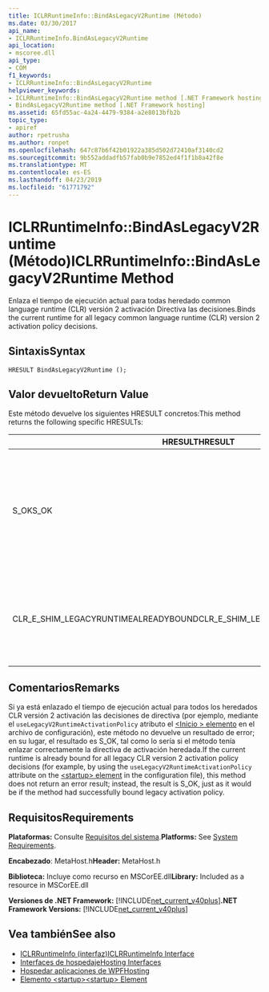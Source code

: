 ```yaml
---
title: ICLRRuntimeInfo::BindAsLegacyV2Runtime (Método)
ms.date: 03/30/2017
api_name:
- ICLRRuntimeInfo.BindAsLegacyV2Runtime
api_location:
- mscoree.dll
api_type:
- COM
f1_keywords:
- ICLRRuntimeInfo::BindAsLegacyV2Runtime
helpviewer_keywords:
- ICLRRuntimeInfo::BindAsLegacyV2Runtime method [.NET Framework hosting]
- BindAsLegacyV2Runtime method [.NET Framework hosting]
ms.assetid: 65fd55ac-4a24-4479-9384-a2e8013bfb2b
topic_type:
- apiref
author: rpetrusha
ms.author: ronpet
ms.openlocfilehash: 647c87b6f42b01922a385d502d72410af3140cd2
ms.sourcegitcommit: 9b552addadfb57fab0b9e7852ed4f1f1b8a42f8e
ms.translationtype: MT
ms.contentlocale: es-ES
ms.lasthandoff: 04/23/2019
ms.locfileid: "61771792"
---
```

# <a name="iclrruntimeinfobindaslegacyv2runtime-method"></a><span data-ttu-id="10854-102">ICLRRuntimeInfo::BindAsLegacyV2Runtime (Método)</span><span class="sxs-lookup"><span data-stu-id="10854-102">ICLRRuntimeInfo::BindAsLegacyV2Runtime Method</span></span>
<span data-ttu-id="10854-103">Enlaza el tiempo de ejecución actual para todas heredado common language runtime (CLR) versión 2 activación Directiva las decisiones.</span><span class="sxs-lookup"><span data-stu-id="10854-103">Binds the current runtime for all legacy common language runtime (CLR) version 2 activation policy decisions.</span></span>  
  
## <a name="syntax"></a><span data-ttu-id="10854-104">Sintaxis</span><span class="sxs-lookup"><span data-stu-id="10854-104">Syntax</span></span>  
  
```  
HRESULT BindAsLegacyV2Runtime ();  
```  
  
## <a name="return-value"></a><span data-ttu-id="10854-105">Valor devuelto</span><span class="sxs-lookup"><span data-stu-id="10854-105">Return Value</span></span>  
 <span data-ttu-id="10854-106">Este método devuelve los siguientes HRESULT concretos:</span><span class="sxs-lookup"><span data-stu-id="10854-106">This method returns the following specific HRESULTs:</span></span>  
  
|<span data-ttu-id="10854-107">HRESULT</span><span class="sxs-lookup"><span data-stu-id="10854-107">HRESULT</span></span>|<span data-ttu-id="10854-108">Descripción</span><span class="sxs-lookup"><span data-stu-id="10854-108">Description</span></span>|  
|-------------|-----------------|  
|<span data-ttu-id="10854-109">S_OK</span><span class="sxs-lookup"><span data-stu-id="10854-109">S_OK</span></span>|<span data-ttu-id="10854-110">Enlace se ha realizado correctamente o ya estaba enlazada este tiempo de ejecución que CLR versión 2 activación directiva runtime heredado.</span><span class="sxs-lookup"><span data-stu-id="10854-110">Either binding succeeded, or this runtime was already bound as the legacy CLR version 2 activation policy runtime.</span></span>|  
|<span data-ttu-id="10854-111">CLR_E_SHIM_LEGACYRUNTIMEALREADYBOUND</span><span class="sxs-lookup"><span data-stu-id="10854-111">CLR_E_SHIM_LEGACYRUNTIMEALREADYBOUND</span></span>|<span data-ttu-id="10854-112">Un runtime diferente ya estaba enlazado a la directiva de 2 activación de versión CLR heredada.</span><span class="sxs-lookup"><span data-stu-id="10854-112">A different runtime was already bound to the legacy CLR version 2 activation policy.</span></span>|  
  
## <a name="remarks"></a><span data-ttu-id="10854-113">Comentarios</span><span class="sxs-lookup"><span data-stu-id="10854-113">Remarks</span></span>  
 <span data-ttu-id="10854-114">Si ya está enlazado el tiempo de ejecución actual para todos los heredados CLR versión 2 activación las decisiones de directiva (por ejemplo, mediante el `useLegacyV2RuntimeActivationPolicy` atributo el [ \<Inicio > elemento](../../../../docs/framework/configure-apps/file-schema/startup/startup-element.md) en el archivo de configuración), este método no devuelve un resultado de error; en su lugar, el resultado es S_OK, tal como lo sería si el método tenía enlazar correctamente la directiva de activación heredada.</span><span class="sxs-lookup"><span data-stu-id="10854-114">If the current runtime is already bound for all legacy CLR version 2 activation policy decisions (for example, by using the `useLegacyV2RuntimeActivationPolicy` attribute on the [\<startup> element](../../../../docs/framework/configure-apps/file-schema/startup/startup-element.md) in the configuration file), this method does not return an error result; instead, the result is S_OK, just as it would be if the method had successfully bound legacy activation policy.</span></span>  
  
## <a name="requirements"></a><span data-ttu-id="10854-115">Requisitos</span><span class="sxs-lookup"><span data-stu-id="10854-115">Requirements</span></span>  
 <span data-ttu-id="10854-116">**Plataformas:** Consulte [Requisitos del sistema](../../../../docs/framework/get-started/system-requirements.md).</span><span class="sxs-lookup"><span data-stu-id="10854-116">**Platforms:** See [System Requirements](../../../../docs/framework/get-started/system-requirements.md).</span></span>  
  
 <span data-ttu-id="10854-117">**Encabezado**: MetaHost.h</span><span class="sxs-lookup"><span data-stu-id="10854-117">**Header:** MetaHost.h</span></span>  
  
 <span data-ttu-id="10854-118">**Biblioteca:** Incluye como recurso en MSCorEE.dll</span><span class="sxs-lookup"><span data-stu-id="10854-118">**Library:** Included as a resource in MSCorEE.dll</span></span>  
  
 <span data-ttu-id="10854-119">**Versiones de .NET Framework:** [!INCLUDE[net_current_v40plus](../../../../includes/net-current-v40plus-md.md)]</span><span class="sxs-lookup"><span data-stu-id="10854-119">**.NET Framework Versions:** [!INCLUDE[net_current_v40plus](../../../../includes/net-current-v40plus-md.md)]</span></span>  
  
## <a name="see-also"></a><span data-ttu-id="10854-120">Vea también</span><span class="sxs-lookup"><span data-stu-id="10854-120">See also</span></span>

- [<span data-ttu-id="10854-121">ICLRRuntimeInfo (interfaz)</span><span class="sxs-lookup"><span data-stu-id="10854-121">ICLRRuntimeInfo Interface</span></span>](../../../../docs/framework/unmanaged-api/hosting/iclrruntimeinfo-interface.md)
- [<span data-ttu-id="10854-122">Interfaces de hospedaje</span><span class="sxs-lookup"><span data-stu-id="10854-122">Hosting Interfaces</span></span>](../../../../docs/framework/unmanaged-api/hosting/hosting-interfaces.md)
- [<span data-ttu-id="10854-123">Hospedar aplicaciones de WPF</span><span class="sxs-lookup"><span data-stu-id="10854-123">Hosting</span></span>](../../../../docs/framework/unmanaged-api/hosting/index.md)
- [<span data-ttu-id="10854-124">Elemento \<startup></span><span class="sxs-lookup"><span data-stu-id="10854-124">\<startup> Element</span></span>](../../../../docs/framework/configure-apps/file-schema/startup/startup-element.md)
